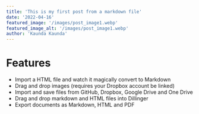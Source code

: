 ```yaml
---
title: 'This is my first post from a markdown file'
date: '2022-04-16'
featured_image: '/images/post_image1.webp'
featured_image_alt: '/images/post_image1.webp'
author: 'Kaunda Kaunda'
---
```


# Features

- Import a HTML file and watch it magically convert to Markdown
- Drag and drop images (requires your Dropbox account be linked)
- Import and save files from GitHub, Dropbox, Google Drive and One Drive
- Drag and drop markdown and HTML files into Dillinger
- Export documents as Markdown, HTML and PDF